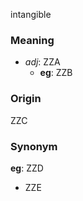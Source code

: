 intangible
### Meaning
+ _adj_: ZZA
    + __eg__: ZZB

### Origin

ZZC

### Synonym

__eg__: ZZD

+ ZZE


